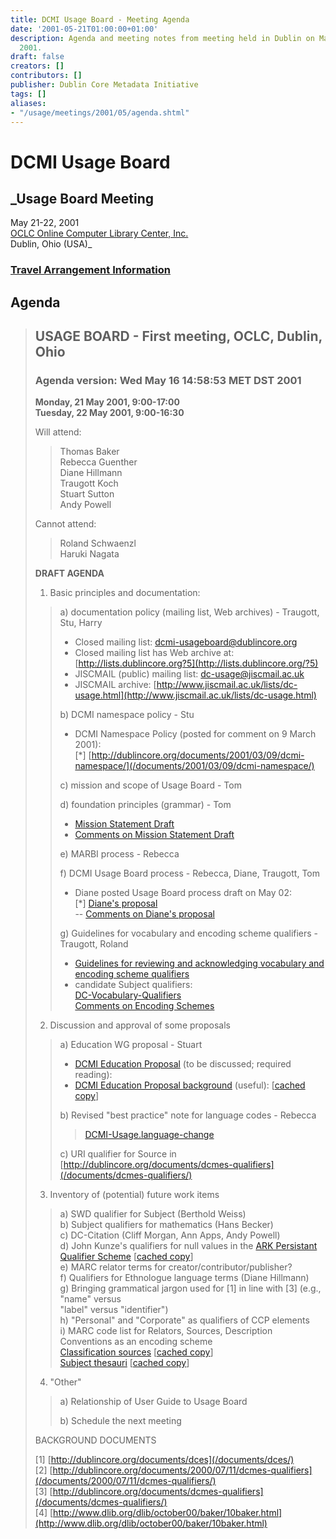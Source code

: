 ```yaml
---
title: DCMI Usage Board - Meeting Agenda
date: '2001-05-21T01:00:00+01:00'
description: Agenda and meeting notes from meeting held in Dublin on May 21 - 22,
  2001.
draft: false
creators: []
contributors: []
publisher: Dublin Core Metadata Initiative
tags: []
aliases:
- "/usage/meetings/2001/05/agenda.shtml"
---
```


<!--#include virtual="/ssi/header.shtml" -->
# DCMI Usage Board

## _Usage Board Meeting  
 May 21-22, 2001  
 [OCLC Online Computer Library Center, Inc.](http://www.oclc.org/home/)  
 Dublin, Ohio (USA)_   

### [Travel Arrangement Information](meeting-20010521.shtml)

<a id="agenda" name="agenda"></a>

## Agenda
> ## USAGE BOARD - First meeting, OCLC, Dublin, Ohio
> 
> ### Agenda version: Wed May 16 14:58:53 MET DST 2001
> 
> **Monday, 21 May 2001, 9:00-17:00  
> Tuesday, 22 May 2001, 9:00-16:30**
> 
> <a id="attendees" name="attendees"></a>Will attend:
> 
> > Thomas Baker  
> > Rebecca Guenther   
> > Diane Hillmann   
> > Traugott Koch   
> > Stuart Sutton   
> > Andy Powell
> 
> Cannot attend:
> 
> > Roland Schwaenzl   
> > Haruki Nagata
> 
> **DRAFT AGENDA**
> 
> 1) Basic principles and documentation:
> 
> > a) documentation policy (mailing list, Web archives) - Traugott, Stu, Harry
> > 
> > - Closed mailing list: dcmi-usageboard@dublincore.org
> > - Closed mailing list has Web archive at: [http://lists.dublincore.org?5](http://lists.dublincore.org/?5)
> > - JISCMAIL (public) mailing list: dc-usage@jiscmail.ac.uk
> > - JISCMAIL archive: [http://www.jiscmail.ac.uk/lists/dc-usage.html](http://www.jiscmail.ac.uk/lists/dc-usage.html)
> > 
> > b) DCMI namespace policy - Stu
> > 
> > - DCMI Namespace Policy (posted for comment on 9 March 2001):  
> > [\*] [http://dublincore.org/documents/2001/03/09/dcmi-namespace/](/documents/2001/03/09/dcmi-namespace/)
> > 
> > c) mission and scope of Usage Board - Tom
> > 
> > d) foundation principles (grammar) - Tom
> > 
> > - [Mission Statement Draft](DCMI-Usage_mission.htm)
> > - [Comments on Mission Statement Draft](DCMI-Usage_mission-comment.htm)
> > 
> > e) MARBI process - Rebecca
> > 
> > f) DCMI Usage Board process - Rebecca, Diane, Traugott, Tom
> > 
> > - Diane posted Usage Board process draft on May 02:  
> > [\*] [Diane's proposal](UBprocess-draft.htm)  
> > -- [Comments on Diane's proposal](UBprocess-comments.htm)
> > 
> > g) Guidelines for vocabulary and encoding scheme qualifiers - Traugott, Roland
> > 
> > - [Guidelines for reviewing and acknowledging vocabulary and encoding scheme qualifiers](vocabulary-guidelines.htm)
> > - candidate Subject qualifiers:  
> > [DC-Vocabulary-Qualifiers](DC-vocabulary-qualifiers.htm)  
> > [Comments on Encoding Schemes](DCMI-Usage_encoding-schemes_comments.htm)
> 
> 2) Discussion and approval of some proposals
> 
> > a) Education WG proposal - Stuart
> > 
> > - [DCMI Education Proposal](/documents/2000/10/05/education-namespace/) (to be discussed; required reading):  
> > - [DCMI Education Proposal background](http://www.ischool.washington.edu/sasutton/dc-ed/Dc-ac/DC-Education_Report.html) (useful): [[cached copy](DC-Ed-Report.htm)]  
> > 
> > b) Revised "best practice" note for language codes - Rebecca
> > 
> > > [DCMI-Usage.language-change](DCMI-Usage_language-change.htm)
> > 
> > c) URI qualifier for Source in [http://dublincore.org/documents/dcmes-qualifiers](/documents/dcmes-qualifiers/)
> 
> 3) Inventory of (potential) future work items
> 
> > a) SWD qualifier for Subject (Berthold Weiss)  
> > b) Subject qualifiers for mathematics (Hans Becker)   
> > c) DC-Citation (Cliff Morgan, Ann Apps, Andy Powell)  
> > d) John Kunze's qualifiers for null values in the [ARK Persistant Qualifier Scheme](http://www.ckm.ucsf.edu/people/jak/home/ark-01.txt) [[cached copy](ark-01.txt)]  
> > e) MARC relator terms for creator/contributor/publisher?  
> > f) Qualifiers for Ethnologue language terms (Diane Hillmann)  
> > g) Bringing grammatical jargon used for [1] in line with [3] (e.g., "name" versus   
> > "label" versus "identifier")  
> > h) "Personal" and "Corporate" as qualifiers of CCP elements  
> > i) MARC code list for Relators, Sources, Description Conventions as an encoding scheme  
> > [Classification sources](http://www.loc.gov/marc/relators/re0005cl.html) [[cached copy](marc-classification.htm)]  
> > [Subject thesauri](http://lcweb.loc.gov/marc/relators/re0006su.html) [[cached copy](marc-subject.htm)]
> 
> 4) "Other"
> 
> > a) Relationship of User Guide to Usage Board
> > 
> > b) Schedule the next meeting
> 
> BACKGROUND DOCUMENTS
> 
> [1] [http://dublincore.org/documents/dces](/documents/dces/)  
> [2] [http://dublincore.org/documents/2000/07/11/dcmes-qualifiers](/documents/2000/07/11/dcmes-qualifiers/)  
> [3] [http://dublincore.org/documents/dcmes-qualifiers](/documents/dcmes-qualifiers/)  
> [4] [http://www.dlib.org/dlib/october00/baker/10baker.html](http://www.dlib.org/dlib/october00/baker/10baker.html)<!--#include virtual="/ssi/footer.shtml" -->
